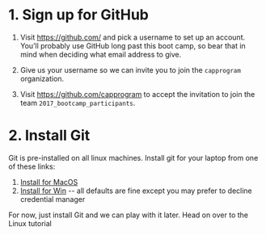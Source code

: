 # 1. Sign up for GitHub

1. Visit https://github.com/ and pick a username to set up an account. You’ll probably use GitHub long past this boot camp, so bear that in mind when deciding what email address to give.

2. Give us your username so we can invite you to join the `capprogram` organization.

3. Visit https://github.com/capprogram to accept the invitation to join the team
`2017_bootcamp_participants`.

# 2. Install Git

Git is pre-installed on all linux machines. Install git for your laptop from one of these links:

1. [Install for MacOS](https://git-scm.com/download/mac)
2. [Install for Win](https://git-for-windows.github.io) -- all defaults are fine except you may prefer to decline credential manager

For now, just install Git and we can play with it later. Head on over to the Linux tutorial
